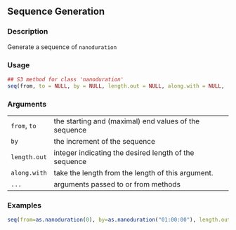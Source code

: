 

## Sequence Generation

### Description

Generate a sequence of `nanoduration`

### Usage

``` R
## S3 method for class 'nanoduration'
seq(from, to = NULL, by = NULL, length.out = NULL, along.with = NULL, ...)
```

### Arguments

|              |                                                       |
|--------------|-------------------------------------------------------|
| `from`, `to` | the starting and (maximal) end values of the sequence |
| `by`         | the increment of the sequence                         |
| `length.out` | integer indicating the desired length of the sequence |
| `along.with` | take the length from the length of this argument.     |
| `...`        | arguments passed to or from methods                   |

### Examples

``` R
seq(from=as.nanoduration(0), by=as.nanoduration("01:00:00"), length.out=10)
```


